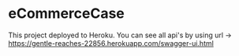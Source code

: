 # eCommerceCase
This project deployed to Heroku. You can see all api's by using url -> https://gentle-reaches-22856.herokuapp.com/swagger-ui.html
